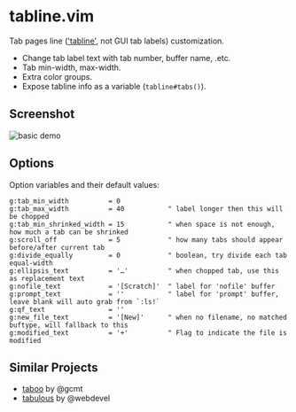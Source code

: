 tabline.vim
===========

Tab pages line (['tabline'][], not GUI tab labels) customization.

  - Change tab label text with tab number, buffer name, .etc.
  - Tab min-width, max-width.
  - Extra color groups.
  - Expose tabline info as a variable (`tabline#tabs()`).


Screenshot
----------

![basic demo][]


Options
-------

Option variables and their default values:

```vim
g:tab_min_width          = 0
g:tab_max_width          = 40           " label longer then this will be chopped
g:tab_min_shrinked_width = 15           " when space is not enough, how much a tab can be shrinked
g:scroll_off             = 5            " how many tabs should appear before/after current tab
g:divide_equally         = 0            " boolean, try divide each tab equal-width
g:ellipsis_text          = '…'          " when chopped tab, use this as replacement text
g:nofile_text            = '[Scratch]'  " label for 'nofile' buffer
g:prompt_text            = ''           " label for 'prompt' buffer, leave blank will auto grab from `:ls!`
g:qf_text                = ''
g:new_file_text          = '[New]'      " when no filename, no matched buftype, will fallback to this
g:modified_text          = '+'          " Flag to indicate the file is modified
```


Similar Projects
----------------

- [taboo][] by @gcmt
- [tabulous][] by @webdevel


['tabline']: http://vimdoc.sourceforge.net/htmldoc/options.html#%27tabline%27
[taboo]: https://github.com/gcmt/taboo.vim
[tabulous]: https://github.com/webdevel/tabulous
[basic demo]: https://lh3.googleusercontent.com/-B_rqhR4JVY0/UQx32RGtDpI/AAAAAAAAB3E/rL1buFxcQS8/s1600/vim-tabline-130202.png
